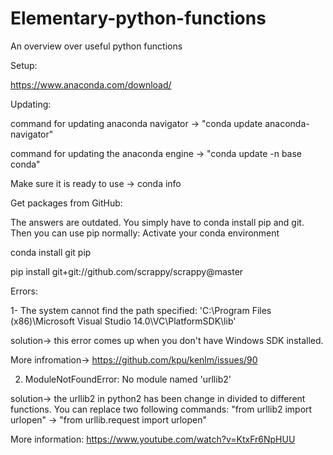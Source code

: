 # Elementary-python-functions
An  overview over useful python functions


Setup:

https://www.anaconda.com/download/


Updating:

command for updating anaconda navigator -> "conda update anaconda-navigator"

command for updating the anaconda engine -> "conda update -n base conda"

Make sure it is ready to use -> conda info


Get packages from GitHub:

The answers are outdated. You simply have to conda install pip and git. Then you can use pip normally:
Activate your conda environment

conda install git pip

pip install git+git://github.com/scrappy/scrappy@master


Errors:

1- The system cannot find the path specified: 'C:\\Program Files (x86)\\Microsoft Visual Studio 14.0\\VC\\PlatformSDK\\lib'

solution-> this error comes up when you don't have Windows SDK installed.

More infromation-> https://github.com/kpu/kenlm/issues/90


2. ModuleNotFoundError: No module named 'urllib2'

solution-> the urllib2 in python2 has been change in divided to different functions. You can replace two following commands:
"from urllib2 import urlopen" -> "from urllib.request import urlopen"

More information: https://www.youtube.com/watch?v=KtxFr6NpHUU


